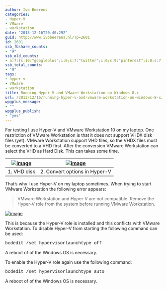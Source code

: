 ```yaml
---
author: Ivo Beerens
categories:
- Hyper-V
- VMware
- workstation
date: "2013-12-16T20:40:29Z"
guid: http://www.ivobeerens.nl/?p=2601
id: 2601
ssb_fbshare_counts:
- "9"
ssb_old_counts:
- a:7:{s:10:"googleplus";i:0;s:7:"twitter";i:0;s:9:"pinterest";i:0;s:7:"fbshare";i:8;s:8:"linkedin";i:0;s:6:"reddit";i:0;s:6:"tumblr";i:0;}
ssb_total_counts:
- "9"
tags:
- hyper-v
- VMware
- workstation
title: Running Hyper-V and VMware Workstation on Windows 8.x
url: /2013/12/16/running-hyper-v-and-vmware-workstation-on-windows-8-x/
wpgplus_message:
- ""
wpgplus_publish:
- "yes"
---
```


For testing I use Hyper-V and VMware Workstation 10 on my laptop. One restriction of VMware Workstation is that it does not support VHDX disk files (yet). VMware Workstation support VHD files, so the VHDX files must be converted to a VHD first. After the conversion VMware Workstation can select the VHD as Hard Disk. This can takes some time.

| [![image](http://localhost/wp-content/uploads/2013/12/image_thumb2.png "image")](http://localhost/wp-content/uploads/2013/12/image2.png) | [![image](http://localhost/wp-content/uploads/2013/12/image_thumb3.png "image")](http://localhost/wp-content/uploads/2013/12/image3.png) |
|---|---|
| 1. VHD disk | 2. Convert options in Hyper-V |

That’s why I use Hyper-V on my laptop sometimes. When trying to start VMware Workstation the following error appears:

> VMware Workstation and Hyper-V are not compatible. Remove the Hyper-V role from the system before running VMware Workstation.

[![image](http://localhost/wp-content/uploads/2013/12/image_thumb4.png "image")](http://localhost/wp-content/uploads/2013/12/image4.png)

This is because the Hyper-V role is installed and this conflicts with VMware Workstation. To disable Hyper-V from starting the following command can be used:

<span style="font-family: 'Courier New';">bcdedit /set hypervisorlaunchtype off</span>

A reboot of of the Windows OS is necessary.

To enable the Hyper-V role again use the following command:

<span style="font-family: 'Courier New';">bcdedit /set hypervisorlaunchtype auto</span>

A reboot of of the Windows OS is necessary.
